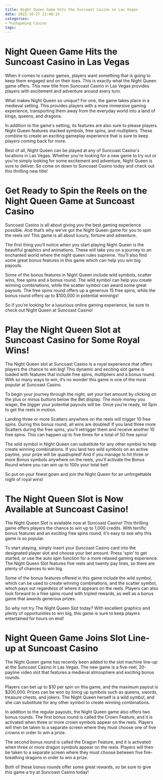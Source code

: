 ```yaml
---
title: Night Queen Game Hits the Suncoast Casino in Las Vegas 
date: 2022-10-27 22:40:15
categories:
- Pushgaming Casino
tags:
---
```



#  Night Queen Game Hits the Suncoast Casino in Las Vegas 

When it comes to casino games, players want something that is going to keep them engaged and on their toes. This is exactly what the Night Queen game offers. This new title from Suncoast Casino in Las Vegas provides players with excitement and adventure around every turn.

What makes Night Queen so unique? For one, the game takes place in a medieval setting. This provides players with a more immersive gaming experience, transporting them away from the everyday world into a land of kings, queens, and dragons.

In addition to the game's setting, its features are also sure to please players. Night Queen features stacked symbols, free spins, and multipliers. These combine to create an exciting gameplay experience that is sure to keep players coming back for more.

Best of all, Night Queen can be played at any of Suncoast Casino's locations in Las Vegas. Whether you're looking for a new game to try out or you're simply looking for some excitement and adventure, Night Queen is sure to deliver. So come on down to Suncoast Casino today and check out this thrilling new title!

#  Get Ready to Spin the Reels on the Night Queen Game at Suncoast Casino 
Suncoast Casino is all about giving you the best gaming experience possible. And that’s why we’ve got the Night Queen game for you to spin the reels on! This game is all about luxury, fortune and adventure. 

The first thing you’ll notice when you start playing Night Queen is the beautiful graphics and animations. These will take you on a journey to an enchanted world where the night queen rules supreme. You’ll also find some great bonus features in this game which can help you win big payouts. 

Some of the bonus features in Night Queen include wild symbols, scatter wins, free spins and a bonus round. The wild symbol can help you create winning combinations, while the scatter symbol can award some great payouts. The free spins round offers up a generous 15 free spins, while the bonus round offers up to $100,000 in potential winnings! 

So if you’re looking for a luxurious online gaming experience, be sure to check out Night Queen at Suncoast Casino!

#  Play the Night Queen Slot at Suncoast Casino for Some Royal Wins! 

The Night Queen slot at Suncoast Casino is a royal experience that offers players the chance to win big! This dynamic and exciting slot game is loaded with features that include free spins, multipliers and a bonus round. With so many ways to win, it’s no wonder this game is one of the most popular at Suncoast Casino.

To begin your journey through the night, set your bet amount by clicking on the plus or minus buttons below the Bet display. The more money you wager, the bigger your potential payouts will be. Once you’re ready, hit Spin to get the reels in motion.

Landing three or more Scatters anywhere on the reels will trigger 10 free spins. During this bonus round, all wins are doubled! If you land three more Scatters during the free spins, you’ll retrigger them and receive another 10 free spins. This can happen up to five times for a total of 50 free spins!

The wild symbol in Night Queen can substitute for any other symbol to help create winning combinations. If you land two wild symbols on an active payline, your prize will be quadrupled! And if you manage to hit three or more Bonus symbols anywhere on the reels, you’ll activate the Bonus Round where you can win up to 100x your total bet!

So put on your finest gown and join the Night Queen for an unforgettable night of royal wins!

#  The Night Queen Slot is Now Available at Suncoast Casino! 

The Night Queen Slot is available now at Suncoast Casino! This thrilling game offers players the chance to win up to 1,000 credits. With terrific bonus features and an exciting free spins round, it's easy to see why this game is so popular.

To start playing, simply insert your Suncoast Casino card into the designated player slot and choose your bet amount. Press 'spin' to get started, or use the auto spin function for a more relaxed gaming experience. The Night Queen Slot features five reels and twenty pay lines, so there are plenty of chances to win big.

Some of the bonus features offered in this game include the wild symbol, which can be used to create winning combinations, and the scatter symbol, which pays out regardless of where it appears on the reels. Players can also look forward to a free spins round with tripled rewards, as well as a bonus game that awards generous prizes.

So why not try The Night Queen Slot today? With excellent graphics and plenty of opportunities to win big, this game is sure to keep players entertained for hours on end!

#  Night Queen Game Joins Slot Line-up at Suncoast Casino

The Night Queen game has recently been added to the slot machine line-up at the Suncoast Casino in Las Vegas. The new game is a five-reel, 20-payline video slot that features a medieval atmosphere and exciting bonus rounds.

Players can bet up to $10 per spin on this game, and the maximum payout is $200,000. Prizes can be won by lining up symbols such as queens, swords, treasure chests, and jokers. The Night Queen herself is a wild symbol, and she can substitute for any other symbol to create winning combinations.

In addition to the regular payouts, the Night Queen game also offers two bonus rounds. The first bonus round is called the Crown Feature, and it is activated when three or more crown symbols appear on the reels. Players will then be taken to a separate screen where they must choose one of five crowns in order to win a prize.

The second bonus round is called the Dragon Feature, and it is activated when three or more dragon symbols appear on the reels. Players will then be taken to a separate screen where they must choose between five fire-breathing dragons in order to win a prize.

Both of these bonus rounds offer some great rewards, so be sure to give this game a try at Suncoast Casino today!
